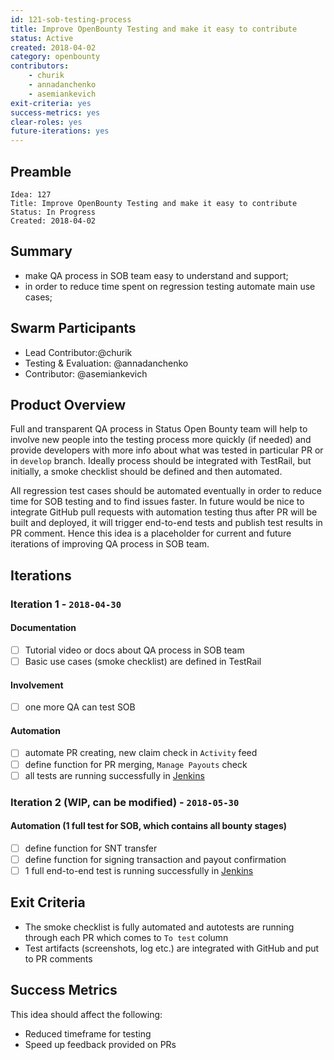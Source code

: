```yaml
---
id: 121-sob-testing-process
title: Improve OpenBounty Testing and make it easy to contribute
status: Active
created: 2018-04-02
category: openbounty
contributors:
    - churik
    - annadanchenko
    - asemiankevich
exit-criteria: yes
success-metrics: yes
clear-roles: yes
future-iterations: yes
---
```


## Preamble

    Idea: 127
    Title: Improve OpenBounty Testing and make it easy to contribute
    Status: In Progress
    Created: 2018-04-02

## Summary
- make QA process in SOB team easy to understand and support; 
- in order  to reduce time spent on regression testing automate main use cases;

## Swarm Participants
- Lead Contributor:@churik
- Testing & Evaluation: @annadanchenko 
- Contributor: @asemiankevich 

## Product Overview
Full and transparent QA process in Status Open Bounty team will help to involve new people into the testing process more quickly (if needed) and provide developers with more info about what was tested in particular PR or in `develop` branch. Ideally process should be integrated with TestRail, but initially, a smoke checklist should be defined and then automated.

All regression test cases should be automated eventually in order to reduce time for SOB testing and to find issues faster.
In future would be nice to integrate GitHub pull requests with automation testing thus after PR will be built and deployed,  it will trigger end-to-end tests and publish test results in PR comment.
Hence this idea is a placeholder for current and future iterations of improving QA process in SOB team.

## Iterations

### Iteration 1 - `2018-04-30`

#### Documentation 
- [ ] Tutorial video or docs about QA process in SOB team
- [ ] Basic use cases (smoke checklist) are defined in TestRail
#### Involvement
- [ ]  one more QA can test SOB
#### Automation 
- [ ] automate PR creating, new claim check in `Activity` feed
- [ ] define function for PR merging, `Manage Payouts` check
- [ ] all tests are running successfully in [Jenkins](https://jenkins.status.im/job/end-to-end-tests/job/sob-end-to-end-tests/)

### Iteration 2 (WIP, can be modified) - `2018-05-30`
 
#### Automation (1 full test for SOB, which contains all bounty stages)
- [ ] define function for SNT transfer 
- [ ] define function for signing transaction and payout confirmation
- [ ] 1 full end-to-end test is running successfully in [Jenkins](https://jenkins.status.im/job/end-to-end-tests/job/sob-end-to-end-tests/)

## Exit Criteria
- The smoke checklist is fully automated and autotests are running through each PR which comes to `To test` column
- Test artifacts (screenshots, log etc.) are integrated with GitHub and put to PR comments

## Success Metrics
This idea should affect the following:
- Reduced timeframe for testing
- Speed up feedback provided on PRs
